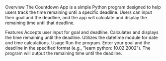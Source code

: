 Overview
The Countdown App is a simple Python program designed to help users track the time remaining until a specific deadline. Users can input their goal and the deadline, and the app will calculate and display the remaining time until that deadline.

Features
Accepts user input for goal and deadline.
Calculates and displays the time remaining until the deadline.
Utilizes the datetime module for date and time calculations.
Usage
Run the program.
Enter your goal and the deadline in the specified format (e.g., "learn python: 10.02.2002").
The program will output the remaining time until the deadline.
